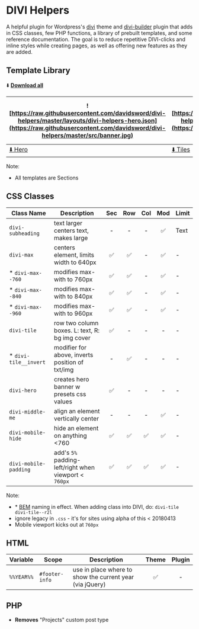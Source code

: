 # DIVI Helpers

A helpful plugin for Wordpress's [divi](https://www.elegantthemes.com/gallery/divi/) theme and  [divi-builder](https://www.elegantthemes.com/plugins/divi-builder/) plugin that adds in CSS classes, few PHP functions, a library of prebuilt templates, and some reference documentation. The goal is to reduce repetitive DIVI-clicks and inline styles while creating pages, as well as offering new features as they are added.

## Template Library

⬇️   **[Download all](https://raw.githubusercontent.com/davidsword/divi-helpers/master/layouts/divi-helpers-all.json)**

| ![https://raw.githubusercontent.com/davidsword/divi-helpers/master/layouts/divi-helpers-hero.json](https://raw.githubusercontent.com/davidsword/divi-helpers/master/src/banner.jpg)  | ![https://raw.githubusercontent.com/davidsword/divi-helpers/master/layouts/divi-helpers-tiles.json](https://raw.githubusercontent.com/davidsword/divi-helpers/master/src/tiles.jpg) | ![https://raw.githubusercontent.com/davidsword/divi-helpers/master/layouts/divi-helpers-cta.json](https://raw.githubusercontent.com/davidsword/divi-helpers/master/src/cta.jpg) | ![https://raw.githubusercontent.com/davidsword/divi-helpers/master/layouts/divi-helpers-text-heavy.json](https://raw.githubusercontent.com/davidsword/divi-helpers/master/src/textheavy.jpg) |
| ------------- | ----- | ----- | ----- |
| [⬇️ Hero](https://raw.githubusercontent.com/davidsword/divi-helpers/master/layouts/divi-helpers-hero.json)  | [⬇️ Tiles](https://raw.githubusercontent.com/davidsword/divi-helpers/master/layouts/divi-helpers-tiles.json) | [⬇️ CTA](https://raw.githubusercontent.com/davidsword/divi-helpers/master/layouts/divi-helpers-cta.json) | [⬇️ Text Heavy](https://raw.githubusercontent.com/davidsword/divi-helpers/master/layouts/divi-helpers-text-heavy.json) |

Note:

* All templates are Sections

## CSS Classes

| Class Name  | Description | Sec | Row | Col | Mod | Limit |
| ------------- | ----- | :-----: | :-----: | :-----: | :-----: | ----- |
| `divi-subheading`  | text larger centers text, makes large | -  | - | -  | ✅  | Text |
| `divi-max` | centers element, limits width to 640px | ✅  | ✅ | -  | ✅  | - |
| * `divi-max--760`  | modifies max-with to 760px | ✅  | ✅ | -  | ✅  | - |
| * `divi-max--840`  | modifies max-with to 840px | ✅  | ✅ | -  | ✅  | - |
| * `divi-max--960`  | modifies max-with to 960px | ✅  | ✅ | -  | ✅  | - |
| `divi-tile` | row two column boxes. L: text, R: bg img cover | ✅  | - | -  | - | - |
| * `divi-tile__invert` | modifier for above, inverts position of txt/img | -  | ✅ | -  | - | - |
| `divi-hero`  | creates hero banner w presets css values | ✅   | - | -  | - | - |
| `divi-middle-me`  | align an element vertically center | -  | - | -  | ✅  | - |
| `divi-mobile-hide` | hide an element on anything <760 | ✅  | ✅  | ✅  | ✅  | -  |
| `divi-mobile-padding`  | add's `5%` padding-left/right when viewport < `760px` | ✅  | ✅  | ✅  | ✅  | - |

Note:

* \* [BEM](http://getbem.com/naming/) naming in effect. When adding class into DIVI, do: `divi-tile divi-tile--r2l`
* ignore legacy in `.css` - it's for sites using alpha of this < 20180413
* Mobile viewport kicks out at `760px`

## HTML

| Variable | Scope | Description | Theme | Plugin |
| ------------- | --- | ----- | :---: | :---: |
| `%%YEAR%%`  | `#footer-info` | use in place where to show the current year (via jQuery) | ✅  | - |

## PHP

* **Removes** "Projects" custom post type
